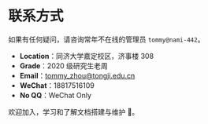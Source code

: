 # 联系方式

如果有任何疑问，请咨询常年不在线的管理员 `tommy@nami-442`。

-   **Location**：同济大学嘉定校区，济事楼 308
-   **Grade**：2020 级研究生老周
-   **Email**：tommy_zhou@tongji.edu.cn
-   **WeChat**：18817516109
-   **No QQ**：WeChat Only

欢迎加入，学习和了解文档搭建与维护 🤝。
